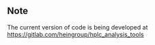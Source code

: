 ## Note

The current version of code is being developed at https://gitlab.com/heingroup/hplc_analysis_tools

